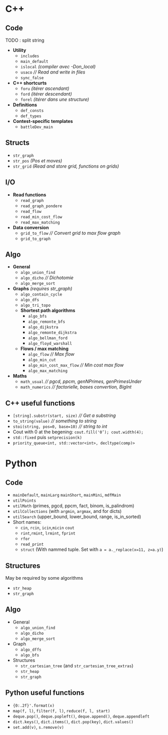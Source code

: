 # C++

## Code

TODO : split string

- **Utility**
  - `includes`
  - `main_default`
  - `islocal` *(compiler avec -Don_local)*
  - `usaco` *// Read and write in files*
  - `sync_false`
- **C++ shortcurts**
  - `foru` *(itérer ascendant)*
  - `ford` *(itérer descendant)*
  - `forel` *(itérer dans une structure)*
- **Definitions**
  - `def_consts`
  - `def_types`
- **Contest-specific templates**
  - `battleDev_main`

## Structs

- `str_graph`
- `str_pos` *(Pos et moves)*
- `str_grid` *(Read and store grid, functions on grids)*

## I/O
- **Read functions**
  - `read_graph`
  - `read_graph_pondere`
  - `read_flow`
  - `read_min_cost_flow`
  - `read_max_matching`
- **Data conversion**
  - `grid_to_flow` *// Convert grid to max flow graph*
  - `grid_to_graph`

## Algo

- **General**
  - `algo_union_find`
  - `algo_dicho` *// Dichotomie*
  - `algo_merge_sort`
- **Graphs** *(requires str_graph)*
  - `algo_contain_cycle`
  - `algo_dfs`
  - `algo_tri_topo`
  - **Shortest path algorithms**
    - `algo_bfs`
    - `algo_remonte_bfs`
    - `algo_dijkstra`
    - `algo_remonte_dijkstra`
    - `algo_bellman_ford`
    - `algo_floyd_warshall`
  - **Flows / max matching**
    - `algo_flow` *// Max flow*
    - `algo_min_cut`
    - `algo_min_cost_max_flow` *// Min cost max flow*
    - `algo_max_matching`
- **Maths**
  - `math_usual` *// pgcd, ppcm, genNPrimes, genPrimesUnder*
  - `math_numerics` *// factorielle, bases convertion, BigInt*

## C++ useful functions

  - `[string].substr(start, size)` *// Get a substring*
  - `to_string(value)` *// something to string*
  - `stoi(string, pos=0, base=10)` *// string to int*
  - Cout with 0 at the begening: ```cout.fill('0’); cout.width(4);```
  - ```std::fixed``` puis ```setprecision(k)```
  - `priority_queue<int, std::vector<int>, decltype(comp)> `



# Python

## Code

-   `mainDefault`, `mainLarg` `mainShort`, `mainMini`, `mdfMain`
-   `utilPoints`
-   `utilMath` (primes, pgcd, ppcm, fact, binom, is_palindrom)
-   `utilCollections` (with `argmin`, `argmax`, and for dicts)
-   `utilSearch` (upper_bound, lower_bound, range, is_in_sorted)
-   Short names:
    -   `cin`, `rcin`, `icin`,`micin` `cout`
    -   `rint`,`rmint`, `lrmint`, `fprint`
    -   `rfor`
    -   `read_print`
    -   `struct` (With nammed tuple. Set with `a = a._replace(x=11, z=a.y)`)

## Structures

May be required by some algorithms

-   `str_heap` 
-   `str_graph`

## Algo

-   General
    -   `algo_union_find`
    -   `algo_dicho`
    -   `algo_merge_sort`
-   Graph
    -   `algo_dffs`
    -   `algo_bfs`
-   Structures
    -   `str_cartesian_tree` (and `str_cartesian_tree_extras`)
    -   `str_heap`
    -   `str_graph`

## Python useful functions

-   `{0:.2f}'.format(x)`
-   `map(f, l)`, `filter(f, l)`, `reduce(f, l, start)`
-   `deque.pop()`, `deque.popleft()`, `deque.append()`, `deque.appendleft`
-   `dict.keys()`, `dict.items()`, `dict.pop(key)`, `dict.values()`
-   `set.add(v)`, `s.remove(v)`